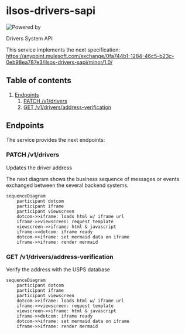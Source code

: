 # ilsos-drivers-sapi
![Powered by](https://img.shields.io/badge/Powered%20by-Mulesoft-535597.svg)
<br>

Drivers System API

This service implements the next specification: https://anypoint.mulesoft.com/exchange/0fa744b1-1284-46c5-b23c-0eb98ea787e3/ilsos-drivers-sapi/minor/1.0/


## Table of contents
1. [Endpoints](#endpoints)
    1. [PATCH /v1/drivers](#patch-v1drivers)
    1. [GET /v1/drivers/address-verification](#get-v1driversaddress-verification)
## Endpoints
The service provides the next endpoints:

### PATCH /v1/drivers
Updates the driver address

The next diagram shows the business sequence of messages or events exchanged between the several backend systems.

```mermaid
sequenceDiagram
    participant dotcom
    participant iframe
    participant viewscreen
    dotcom->>iframe: loads html w/ iframe url
    iframe->>viewscreen: request template
    viewscreen->>iframe: html & javascript
    iframe->>dotcom: iframe ready
    dotcom->>iframe: set mermaid data on iframe
    iframe->>iframe: render mermaid
```

### GET /v1/drivers/address-verification
Verify the address with the USPS database

```mermaid
sequenceDiagram
    participant dotcom
    participant iframe
    participant viewscreen
    dotcom->>iframe: loads html w/ iframe url
    iframe->>viewscreen: request template
    viewscreen->>iframe: html & javascript
    iframe->>dotcom: iframe ready
    dotcom->>iframe: set mermaid data on iframe
    iframe->>iframe: render mermaid
```